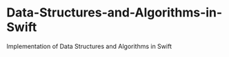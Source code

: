 # Data-Structures-and-Algorithms-in-Swift
Implementation of Data Structures and Algorithms in Swift
